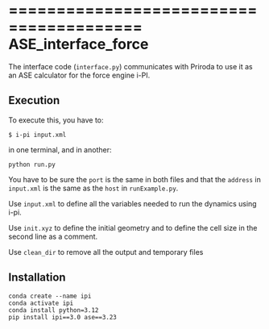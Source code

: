 
========================================
ASE_interface_force
========================================

The interface code (`interface.py`) communicates with Priroda
to use it as an ASE calculator for the force engine i-PI.

## Execution

To execute this, you have to:
```
$ i-pi input.xml
```
in one terminal, and in another:
```
python run.py
```

You have to be sure the `port` is the same in both files and that the `address` in `input.xml`
is the same as the `host` in `runExample.py`.

Use `input.xml` to define all the variables needed to run the dynamics using i-pi.

Use `init.xyz` to define the initial geometry and to define the cell size in the second line as a comment.

Use `clean_dir` to remove all the output and temporary files


## Installation

```
conda create --name ipi
conda activate ipi
conda install python=3.12
pip install ipi==3.0 ase==3.23
```
